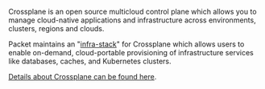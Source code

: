 <!-- <meta>
{
    "title":"Crossplane",
    "description":"Using Cross Plane on Packet",
    "author":"Mo Lawler",
    "github":"usrdev",
    "date": "2019/12/18",
    "tag":["Devops", "Integrations"]
}
</meta> -->

Crossplane is an open source multicloud control plane which allows you to manage cloud-native applications and infrastructure across environments, clusters, regions and clouds.

Packet maintains an "[infra-stack](https://github.com/packethost/stack-packet)" for Crossplane which allows users to enable on-demand, cloud-portable provisioning of infrastructure services like databases, caches, and Kubernetes clusters.

[Details about Crossplane can be found here](https://github.com/crossplaneio/crossplane).
